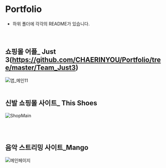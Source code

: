 # Portfolio
* 하위 폴더에 각각의 README가 있습니다.</br> </br> </br>


## 쇼핑몰 어플_ Just 3(https://github.com/CHAERINYOU/Portfolio/tree/master/Team_Just3)
![앱_메인11](https://github.com/CHAERINYOU/Portfolio/assets/133833066/8ca39df0-7aa3-4c62-adfe-cd9415206731)
<br/><br/>

## 신발 쇼핑몰 사이트_ This Shoes
![ShopMain](https://github.com/CHAERINYOU/Portfolio/assets/133833066/1864e6b4-8b46-4a14-a4a5-a176acc36900)

<br/><br/>
## 음악 스트리밍 사이트_Mango
![메인페이지](https://github.com/CHAERINYOU/Portfolio/assets/133833066/c5007546-07f7-45bf-b72c-4662c4d4e5b4)
